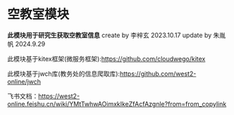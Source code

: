 # 空教室模块

**此模块用于研究生获取空教室信息**  create by 李梓玄 2023.10.17 update by 朱胤帆 2024.9.29

此模块基于kitex框架(微服务框架):https://github.com/cloudwego/kitex

此模块基于jwch库(教务处的信息爬取库):https://github.com/west2-online/jwch

飞书文档：https://west2-online.feishu.cn/wiki/YMtTwhwAOimxkIkeZfAcfAzgnle?from=from_copylink



